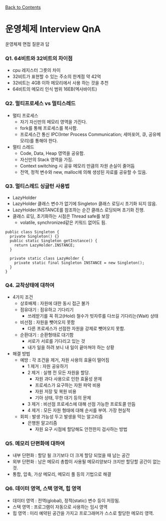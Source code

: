 [Back to Contents](../README.md)
# 운영체제 Interview QnA
운영체제 면접 질문과 답

### Q1. 64비트와 32비트의 차이점
* cpu 레지스터 그릇의 차이
* 32비트가 표현할 수 있는 주소의 한계점 약 42억
* 32비트는 4GB 이하 메모리에서 사용 하는 것을 추천
* 64비트의 메모리 인식 범위 16EB(엑사바이트)

### Q2. 멀티프로세스 vs 멀티스레드
* 멀티 프로세스
  * 자기 자신만의 메모리 영역을 가진다.
  * fork를 통해 프로세스를 복사함.
  * 프로세스간 통신 IPC(Inter Process Communication; 세마포어, 큐, 공유메모리)를 통해야 한다.
* 멀티 스레드
  * Code, Data, Heap 영역을 공유함.
  * 자신만의 Stack 영역을 가짐.
  * Context switching 시 공유 메모리 만큼의 자원 손실이 줄어듬
  * 전역, 정적 변수와 new, malloc에 의해 생성된 자료를 공유할 수 있음.

### Q3. 멀티스레드 싱글턴 사용법
* LazyHolder
* LazyHolder 클래스 변수가 없기에 Singleton 클래스 로딩시 초기화 되지 않음.
* LazyHolder.INSTANCE를 참조하는 순간 클래스 로딩되며 초기화 진행.
* 클래스 로딩, 초기화하는 시점은 Thread safe를 보장
  * volatile, synchronized같은 키워드 없어도 됨.
```
public class Singleton {
  private Singleton() {}
  public static Singleton getInstance() {
    return LazyHolder.INSTANCE;
  }

  private static class LazyHolder {
    private static final Singleton INSTANCE = new Singleton();
  }
}
```

### Q4. 교착상태에 대하여
* 4가지 조건
  * 상호배제 : 자원에 대한 동시 접근 불가
  * 점유대기 : 점유하고 기다리기
    * 쓰레받기를 꼭 쥐고(Hold) 철수가 빗자루를 다쓰길 기다리는(Wait) 상태
  * 비선점 : 자원을 뺏어오지 못함
    * 다른 프로세스가 선점한 자원을 강제로 뺏어오지 못함.
  * 순환대기 : 순환형태로 대기함
    * 서로가 서로를 기다리고 있는 것
    * 내가 일을 하려 보니 내 일이 끝마쳐야 하는 상황
* 해결 방법
  * 예방 : 각 조건을 제거, 자원 사용의 효율이 떨어짐
    * 1 제거 : 자원 공유하기
    * 2 제거 : 실행 전 모든 자원을 할당.
      * 자원 과다 사용으로 인한 효율성 문제
      * 프로세스가 요구하는 자원 파악 비용
      * 자원 저장 및 복원 비용
      * 기아 상태, 무한 대기 등의 문제
    * 3 제거 : 비선점 프로세스에 대해 선점 가능한 프로토콜 만듬
    * 4 제거 : 모든 자원 형태에 대해 순서를 부여. 가장 현실적
  * 회피 : 발생 가능성 두고 발생을 막는 알고리즘
    * 은행원 알고리즘
      * 자원 요구 시점에 할당해도 안전한지 검사하는 방법

### Q5. 메모리 단편화에 대하여
* 내부 단편화 : 할당 될 크기보다 더 크게 할당 되었을 때 남는 공간
* 외부 단편화 : 남은 메모리 총합이 사용될 메모리양보다 크지만 할당할 공간이 없는 것.
* 통합, 압축, 가상 메모리, 메모리 풀 등의 기법으로 해결

### Q6. 데이터 영역, 스택 영역, 힙 영역
* 데이터 영역 : 전역(global), 정적(static) 변수 등이 저장됨.
* 스택 영역 : 프로그램이 자동으로 사용하는 임시 영역
* 힙 영역 : 미리 예약된 공간을 가지고 프로그래머가 스스로 할당한 메모리 영역.
